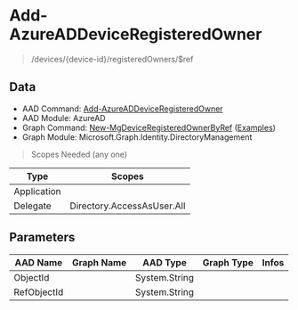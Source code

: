 # Add-AzureADDeviceRegisteredOwner

> /devices/{device-id}/registeredOwners/$ref

## Data

+ AAD Command: [Add-AzureADDeviceRegisteredOwner](https://docs.microsoft.com/en-us/powershell/module/AzureAD/Add-AzureADDeviceRegisteredOwner)
+ AAD Module: AzureAD
+ Graph Command: [New-MgDeviceRegisteredOwnerByRef](https://docs.microsoft.com/en-us/powershell/module/Microsoft.Graph.Identity.DirectoryManagement/New-MgDeviceRegisteredOwnerByRef) ([Examples](https://github.com/orgs/msgraph/discussions?discussions_q=New-MgDeviceRegisteredOwnerByRef))
+ Graph Module: Microsoft.Graph.Identity.DirectoryManagement

> Scopes Needed (any one)

|Type|Scopes|
|---|---|
|Application||
|Delegate|Directory.AccessAsUser.All|

## Parameters

|AAD Name|Graph Name|AAD Type|Graph Type|Infos|
|---|---|---|---|---|
|ObjectId||System.String|||
|RefObjectId||System.String|||

